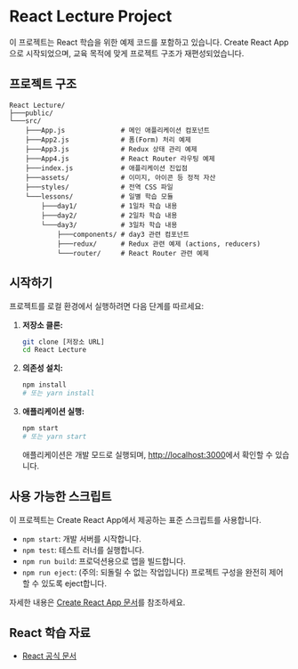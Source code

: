 # React Lecture Project

이 프로젝트는 React 학습을 위한 예제 코드를 포함하고 있습니다. Create React App으로 시작되었으며, 교육 목적에 맞게 프로젝트 구조가 재편성되었습니다.

## 프로젝트 구조

```
React Lecture/
├───public/
└───src/
    ├───App.js              # 메인 애플리케이션 컴포넌트
    ├───App2.js             # 폼(Form) 처리 예제
    ├───App3.js             # Redux 상태 관리 예제
    ├───App4.js             # React Router 라우팅 예제
    ├───index.js            # 애플리케이션 진입점
    ├───assets/             # 이미지, 아이콘 등 정적 자산
    ├───styles/             # 전역 CSS 파일
    └───lessons/            # 일별 학습 모듈
        ├───day1/           # 1일차 학습 내용
        ├───day2/           # 2일차 학습 내용
        └───day3/           # 3일차 학습 내용
            ├───components/ # day3 관련 컴포넌트
            ├───redux/      # Redux 관련 예제 (actions, reducers)
            └───router/     # React Router 관련 예제
```

## 시작하기

프로젝트를 로컬 환경에서 실행하려면 다음 단계를 따르세요:

1.  **저장소 클론:**
    ```bash
    git clone [저장소 URL]
    cd React Lecture
    ```
2.  **의존성 설치:**
    ```bash
    npm install
    # 또는 yarn install
    ```
3.  **애플리케이션 실행:**
    ```bash
    npm start
    # 또는 yarn start
    ```

    애플리케이션은 개발 모드로 실행되며, [http://localhost:3000](http://localhost:3000)에서 확인할 수 있습니다.

## 사용 가능한 스크립트

이 프로젝트는 Create React App에서 제공하는 표준 스크립트를 사용합니다.

*   `npm start`: 개발 서버를 시작합니다.
*   `npm test`: 테스트 러너를 실행합니다.
*   `npm run build`: 프로덕션용으로 앱을 빌드합니다.
*   `npm run eject`: (주의: 되돌릴 수 없는 작업입니다) 프로젝트 구성을 완전히 제어할 수 있도록 eject합니다.

자세한 내용은 [Create React App 문서](https://create-react-app.dev/docs/getting-started)를 참조하세요.

## React 학습 자료

*   [React 공식 문서](https://react.dev/)